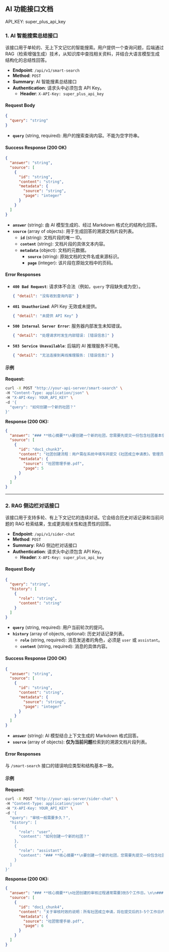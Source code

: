## **AI 功能接口文档**

API_KEY: super_plus_api_key

### **1. AI 智能搜索总结接口**

该接口用于单轮的、无上下文记忆的智能搜索。用户提供一个查询问题，后端通过 RAG（检索增强生成）技术，从知识库中查找相关资料，并结合大语言模型生成结构化的总结性回答。

- **Endpoint**: `/api/v1/smart-search`
- **Method**: `POST`
- **Summary**: AI 智能搜素总结接口
- **Authentication**: 请求头中必须包含 API Key。
  - **Header**: `X-API-Key: super_plus_api_key`

#### **Request Body**

```json
{
  "query": "string"
}
```

- **`query`** (string, required): 用户的搜索查询内容。不能为空字符串。

#### **Success Response (200 OK)**

```json
{
  "answer": "string",
  "source": [
    {
      "id": "string",
      "content": "string",
      "metadata": {
        "source": "string",
        "page": "integer"
      }
    }
  ]
}
```

- **`answer`** (string): 由 AI 模型生成的、经过 Markdown 格式化的结构化回答。
- **`source`** (array of objects): 用于生成回答的溯源文档片段列表。
  - **`id`** (string): 文档片段的唯一 ID。
  - **`content`** (string): 文档片段的具体文本内容。
  - **`metadata`** (object): 文档的元数据。
    - **`source`** (string): 原始文档的文件名或来源标识。
    - **`page`** (integer): 该片段在原始文档中的页码。

#### **Error Responses**

- **`400 Bad Request`**: 请求体不合法（例如，`query` 字段缺失或为空）。
  ```json
  { "detail": "没有收到查询内容" }
  ```
- **`401 Unauthorized`**: API Key 无效或未提供。
  ```json
  { "detail": "未提供 API Key" }
  ```
- **`500 Internal Server Error`**: 服务器内部发生未知错误。
  ```json
  { "detail": "处理请求时发生内部错误: [错误信息]" }
  ```
- **`503 Service Unavailable`**: 后端的 AI 推理服务不可用。
  ```json
  { "detail": "无法连接到离线推理服务: [错误信息]" }
  ```

#### **示例**

**Request:**

```bash
curl -X POST "http://your-api-server/smart-search" \
-H "Content-Type: application/json" \
-H "X-API-Key: YOUR_API_KEY" \
-d '{
  "query": "如何创建一个新的社团？"
}'
```

**Response (200 OK):**

```json
{
  "answer": "### **核心摘要**\n要创建一个新的社团，您需要先提交一份包含社团基本信息的申请表，并通过管理员的审核。\n\n### **关键信息/步骤**\n1.  **登录系统**：使用您的学号和密码登录社团管理系统。\n2.  **进入申请页面**：在导航栏找到“社团管理”，点击“创建社团”。\n3.  **填写申请表**：按要求填写社团名称、简介、负责人信息等。\n4.  **提交审核**：确认信息无误后，点击提交，等待管理员审核。\n\n### **实用技巧/补充**\n- 建议在申请前准备好详细的社团章程和活动计划，这会加快审核过程。\n- 您可以在“我的申请”页面随时查看审核进度。",
  "source": [
    {
      "id": "doc1_chunk3",
      "content": "社团创建流程：用户需在系统中填写并提交《社团成立申请表》。管理员将在后台收到申请并进行审核，审核结果将通过系统消息通知申请人...",
      "metadata": {
        "source": "社团管理手册.pdf",
        "page": 5
      }
    }
  ]
}
```

---

### **2. RAG 侧边栏对话接口**

该接口用于支持多轮、有上下文记忆的连续对话。它会结合历史对话记录和当前问题的 RAG 检索结果，生成更具相关性和连贯性的回答。

- **Endpoint**: `/api/v1/sider-chat`
- **Method**: `POST`
- **Summary**: RAG 侧边栏对话接口
- **Authentication**: 请求头中必须包含 API Key。
  - **Header**: `X-API-Key: super_plus_api_key`

#### **Request Body**

```json
{
  "query": "string",
  "history": [
    {
      "role": "string",
      "content": "string"
    }
  ]
}
```

- **`query`** (string, required): 用户当前轮次的提问。
- **`history`** (array of objects, optional): 历史对话记录列表。
  - **`role`** (string, required): 消息发送者的角色，必须是 `user` 或 `assistant`。
  - **`content`** (string, required): 消息的具体内容。

#### **Success Response (200 OK)**

```json
{
  "answer": "string",
  "source": [
    {
      "id": "string",
      "content": "string",
      "metadata": {
        "source": "string",
        "page": "integer"
      }
    }
  ]
}
```

- **`answer`** (string): AI 模型结合上下文生成的 Markdown 格式回答。
- **`source`** (array of objects): **仅为当前问题**检索到的溯源文档片段列表。

#### **Error Responses**

与 `/smart-search` 接口的错误响应类型和结构基本一致。

#### **示例**

**Request:**

```bash
curl -X POST "http://your-api-server/sider-chat" \
-H "Content-Type: application/json" \
-H "X-API-Key: YOUR_API_KEY" \
-d '{
  "query": "审核一般需要多久？",
  "history": [
    {
      "role": "user",
      "content": "如何创建一个新的社团？"
    },
    {
      "role": "assistant",
      "content": "### **核心摘要**\n要创建一个新的社团，您需要先提交一份包含社团基本信息的申请表，并通过管理员的审核。\n\n### **关键信息/步骤**\n1.  **登录系统**：使用您的学号和密码登录社团管理系统。\n2.  **进入申请页面**：在导航栏找到“社团管理”，点击“创建社团”。\n3.  **填写申请表**：按要求填写社团名称、简介、负责人信息等。\n4.  **提交审核**：确认信息无误后，点击提交，等待管理员审核。\n\n### **实用技巧/补充**\n- 建议在申请前准备好详细的社团章程和活动计划，这会加快审核过程。\n- 您可以在“我的申请”页面随时查看审核进度。"
    }
  ]
}'
```

**Response (200 OK):**

```json
{
  "answer": "### **核心摘要**\n社团创建的审核过程通常需要3到5个工作日。\n\n### **关键信息/步骤**\n1.  **自动流转**：您提交申请后，系统会自动将申请流转至对应的管理部门。\n2.  **人工审核**：相关负责老师会在此期间对您提交的材料进行人工审核。\n3.  **结果通知**：审核完成后，无论通过与否，系统都会通过站内信和邮件通知您。\n\n### **实用技巧/补充**\n- 如果超过5个工作日仍未收到通知，建议您通过系统的申诉渠道联系管理员进行咨询。",
  "source": [
    {
      "id": "doc1_chunk4",
      "content": "关于审核时效的说明：所有社团成立申请，将在提交后的3-5个工作日内完成审批流程。特殊情况除外。",
      "metadata": {
        "source": "社团管理手册.pdf",
        "page": 6
      }
    }
  ]
}
```
